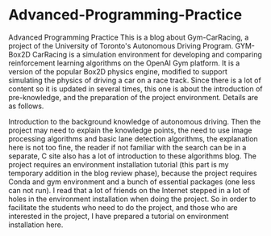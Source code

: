 # Advanced-Programming-Practice
Advanced Programming Practice
This is a blog about Gym-CarRacing, a project of the University of Toronto's Autonomous Driving Program. GYM-Box2D CarRacing is a simulation environment for developing and comparing reinforcement learning algorithms on the OpenAI Gym platform. It is a version of the popular Box2D physics engine, modified to support simulating the physics of driving a car on a race track. Since there is a lot of content so it is updated in several times, this one is about the introduction of pre-knowledge, and the preparation of the project environment. Details are as follows.

Introduction to the background knowledge of autonomous driving.
Then the project may need to explain the knowledge points, the need to use image processing algorithms and basic lane detection algorithms, the explanation here is not too fine, the reader if not familiar with the search can be in a separate, C site also has a lot of introduction to these algorithms blog.
The project requires an environment installation tutorial (this part is my temporary addition in the blog review phase), because the project requires Conda and gym environment and a bunch of essential packages (one less can not run). I read that a lot of friends on the Internet stepped in a lot of holes in the environment installation when doing the project. So in order to facilitate the students who need to do the project, and those who are interested in the project, I have prepared a tutorial on environment installation here.
